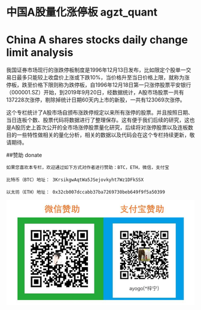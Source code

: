 # 中国A股量化涨停板 agzt_quant 
# China A shares stocks daily change limit analysis

我国证券市场现行的涨跌停板制度是1996年12月13日发布，比如限定个股单一交易日最多只能较上收盘价上涨或下跌10%，当价格升至当日价格上限，就称为涨停板，跌至价格下限则称为跌停板，自1996年12月18日第一只涨停股票平安银行（000001.SZ）开始，到2019年9月20日，经数据统计，A股市场股票一共有137228次涨停，剔除掉统计日期60天内上市的新股，一共有123069次涨停。

这个专栏统计了A股市场自颁布涨跌停规定以来所有涨停的股票。并且按照日期、当日连板个数、股票代码将数据进行了整理保存。这有便于我们后续的研究，这也是A股历史上首次公开的全市场涨停股票量化研究，后续将对涨停股票以及连板数目的一些特性做相关的量化分析，相关的数据以及代码会在这个专栏持续更新，敬请期待。


##赞助 donate

    如果您喜欢本专栏，欢迎通过如下方式对作者进行赞助：BTC，ETH，微信，支付宝

    比特币（BTC）地址： 3KrsikgwAqtWa5JSejovkyht7Wz1DFkSSX
    
    以太坊（ETH）地址： 0x32cb007dccabb37ba7269730beb649f9f5a50399

![](https://github.com/ArthurAnanda/agzt_quant/blob/master/donate/donate.jpg)
